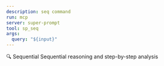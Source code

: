 ```yaml
---
description: seq command
run: mcp
server: super-prompt
tool: sp_seq
args:
  query: "${input}"
---
```


🔍 Sequential Sequential reasoning and step-by-step analysis
